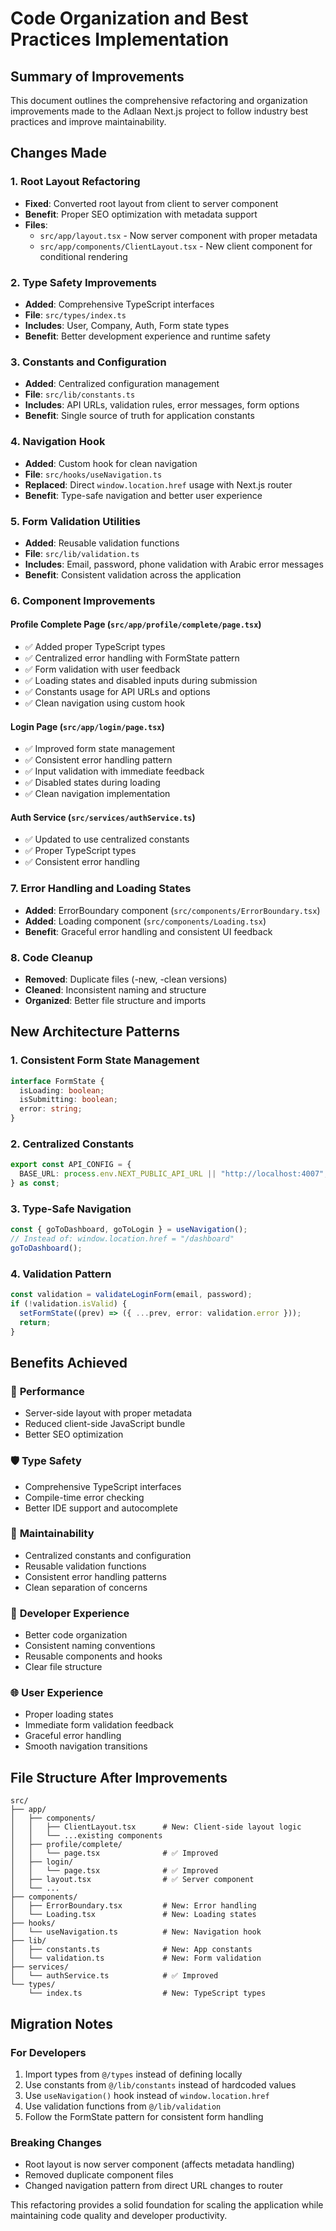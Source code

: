 # Code Organization and Best Practices Implementation

## Summary of Improvements

This document outlines the comprehensive refactoring and organization improvements made to the Adlaan Next.js project to follow industry best practices and improve maintainability.

## Changes Made

### 1. **Root Layout Refactoring**

- **Fixed**: Converted root layout from client to server component
- **Benefit**: Proper SEO optimization with metadata support
- **Files**:
  - `src/app/layout.tsx` - Now server component with proper metadata
  - `src/app/components/ClientLayout.tsx` - New client component for conditional rendering

### 2. **Type Safety Improvements**

- **Added**: Comprehensive TypeScript interfaces
- **File**: `src/types/index.ts`
- **Includes**: User, Company, Auth, Form state types
- **Benefit**: Better development experience and runtime safety

### 3. **Constants and Configuration**

- **Added**: Centralized configuration management
- **File**: `src/lib/constants.ts`
- **Includes**: API URLs, validation rules, error messages, form options
- **Benefit**: Single source of truth for application constants

### 4. **Navigation Hook**

- **Added**: Custom hook for clean navigation
- **File**: `src/hooks/useNavigation.ts`
- **Replaced**: Direct `window.location.href` usage with Next.js router
- **Benefit**: Type-safe navigation and better user experience

### 5. **Form Validation Utilities**

- **Added**: Reusable validation functions
- **File**: `src/lib/validation.ts`
- **Includes**: Email, password, phone validation with Arabic error messages
- **Benefit**: Consistent validation across the application

### 6. **Component Improvements**

#### Profile Complete Page (`src/app/profile/complete/page.tsx`)

- ✅ Added proper TypeScript types
- ✅ Centralized error handling with FormState pattern
- ✅ Form validation with user feedback
- ✅ Loading states and disabled inputs during submission
- ✅ Constants usage for API URLs and options
- ✅ Clean navigation using custom hook

#### Login Page (`src/app/login/page.tsx`)

- ✅ Improved form state management
- ✅ Consistent error handling pattern
- ✅ Input validation with immediate feedback
- ✅ Disabled states during loading
- ✅ Clean navigation implementation

#### Auth Service (`src/services/authService.ts`)

- ✅ Updated to use centralized constants
- ✅ Proper TypeScript types
- ✅ Consistent error handling

### 7. **Error Handling and Loading States**

- **Added**: ErrorBoundary component (`src/components/ErrorBoundary.tsx`)
- **Added**: Loading component (`src/components/Loading.tsx`)
- **Benefit**: Graceful error handling and consistent UI feedback

### 8. **Code Cleanup**

- **Removed**: Duplicate files (-new, -clean versions)
- **Cleaned**: Inconsistent naming and structure
- **Organized**: Better file structure and imports

## New Architecture Patterns

### 1. **Consistent Form State Management**

```typescript
interface FormState {
  isLoading: boolean;
  isSubmitting: boolean;
  error: string;
}
```

### 2. **Centralized Constants**

```typescript
export const API_CONFIG = {
  BASE_URL: process.env.NEXT_PUBLIC_API_URL || "http://localhost:4007",
} as const;
```

### 3. **Type-Safe Navigation**

```typescript
const { goToDashboard, goToLogin } = useNavigation();
// Instead of: window.location.href = "/dashboard"
goToDashboard();
```

### 4. **Validation Pattern**

```typescript
const validation = validateLoginForm(email, password);
if (!validation.isValid) {
  setFormState((prev) => ({ ...prev, error: validation.error }));
  return;
}
```

## Benefits Achieved

### 🚀 **Performance**

- Server-side layout with proper metadata
- Reduced client-side JavaScript bundle
- Better SEO optimization

### 🛡️ **Type Safety**

- Comprehensive TypeScript interfaces
- Compile-time error checking
- Better IDE support and autocomplete

### 🔧 **Maintainability**

- Centralized constants and configuration
- Reusable validation functions
- Consistent error handling patterns
- Clean separation of concerns

### 👥 **Developer Experience**

- Better code organization
- Consistent naming conventions
- Reusable components and hooks
- Clear file structure

### 🌐 **User Experience**

- Proper loading states
- Immediate form validation feedback
- Graceful error handling
- Smooth navigation transitions

## File Structure After Improvements

```
src/
├── app/
│   ├── components/
│   │   ├── ClientLayout.tsx      # New: Client-side layout logic
│   │   └── ...existing components
│   ├── profile/complete/
│   │   └── page.tsx              # ✅ Improved
│   ├── login/
│   │   └── page.tsx              # ✅ Improved
│   ├── layout.tsx                # ✅ Server component
│   └── ...
├── components/
│   ├── ErrorBoundary.tsx         # New: Error handling
│   └── Loading.tsx               # New: Loading states
├── hooks/
│   └── useNavigation.ts          # New: Navigation hook
├── lib/
│   ├── constants.ts              # New: App constants
│   └── validation.ts             # New: Form validation
├── services/
│   └── authService.ts            # ✅ Improved
└── types/
    └── index.ts                  # New: TypeScript types
```

## Migration Notes

### For Developers

1. Import types from `@/types` instead of defining locally
2. Use constants from `@/lib/constants` instead of hardcoded values
3. Use `useNavigation()` hook instead of `window.location.href`
4. Use validation functions from `@/lib/validation`
5. Follow the FormState pattern for consistent form handling

### Breaking Changes

- Root layout is now server component (affects metadata handling)
- Removed duplicate component files
- Changed navigation pattern from direct URL changes to router

This refactoring provides a solid foundation for scaling the application while maintaining code quality and developer productivity.
